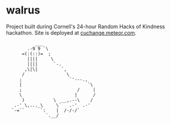 # walrus
Project built during Cornell's 24-hour Random Hacks of Kindness hackathon. Site is deployed at <a href="http://cuchange.meteor.com">cuchange.meteor.com</a>.

               ___
            .-9 9 `\
          =(:(::)=  ;
            ||||     \
            ||||      `-.
           ,\|\|         `,
          /                \
         ;                  `'---.,
         |                         `\
         ;                     /     |
         \                    |      /
          )           \  __,.--\    /
       .-' \,..._\     \`   .-'  .-'
      `-=``      `:    |  /-/-/`
                   `.__/

